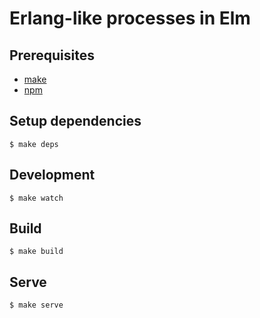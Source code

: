 # Erlang-like processes in Elm

## Prerequisites

* [make](https://www.gnu.org/software/make/)
* [npm](https://www.npmjs.com/)

## Setup dependencies

```shell
$ make deps
```

## Development

```shell
$ make watch
```

## Build

```shell
$ make build
```

## Serve

```shell
$ make serve
```
